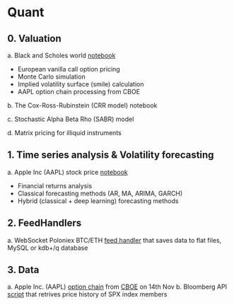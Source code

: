 # Quant

## 0. Valuation

a. Black and Scholes world [notebook](https://github.com/0x3W/Quant/blob/master/Black-Scholes%20World.ipynb)
 - European vanilla call option pricing
 - Monte Carlo simulation 
 - Implied volatility surface (smile) calculation
 - AAPL option chain processing from CBOE
 
b. The Cox-Ross-Rubinstein (CRR model) notebook

c. Stochastic Alpha Beta Rho (SABR) model

d. Matrix pricing for illiquid instruments

## 1. Time series analysis & Volatility forecasting

a. Apple Inc (AAPL) stock price [notebook](https://github.com/0x3W/Quant/blob/master/Time-Series%20Forecasting.ipynb)
- Financial returns analysis
- Classical forecasting methods (AR, MA, ARIMA, GARCH)
- Hybrid (classical + deep learning) forecasting methods

## 2. FeedHandlers

a. WebSocket Poloniex BTC/ETH [feed handler](https://github.com/0x3W/Quant/blob/master/Poloniex-BTCETH-SQL-WebSocket-FeedHandler.py) that saves data to flat files, MySQL or kdb+/q database  
 
 ## 3. Data
 
a. Apple Inc. (AAPL) [option chain](https://github.com/0x3W/Quant/blob/master/AAPL.dat) from [CBOE](http://www.cboe.com/delayedquote/quote-table) on 14th Nov
b. Bloomberg API [script](https://github.com/0x3W/randomScripts/blob/master/BloombergAPI-SPXmembersHistData.py) that retrives price history of SPX index members
